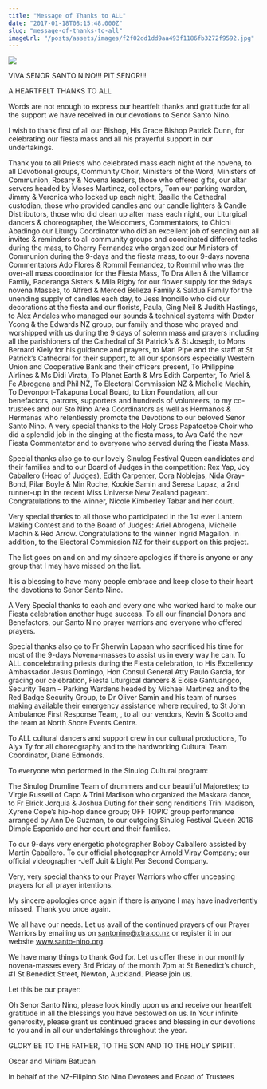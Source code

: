 ```yaml
---
title: "Message of Thanks to ALL"
date: "2017-01-18T08:15:48.000Z"
slug: "message-of-thanks-to-all"
imageUrl: "/posts/assets/images/f2f02dd1dd9aa493f1186fb3272f9592.jpg"
---
```


![](https://i0.wp.com/santonino-nz.org/wp-content/uploads/2017/01/f2f02dd1dd9aa493f1186fb3272f9592.jpg?resize=261%2C175)

VIVA SENOR SANTO NINO!!! PIT SENOR!!!

A HEARTFELT THANKS TO ALL

Words are not enough to express our heartfelt thanks and gratitude for all the support we have received in our devotions to Senor Santo Nino.

I wish to thank first of all our Bishop, His Grace Bishop Patrick Dunn, for celebrating our fiesta mass and all his prayerful support in our undertakings.

Thank you to all Priests who celebrated mass each night of the novena, to all Devotional groups, Community Choir, Ministers of the Word, Ministers of Communion, Rosary & Novena leaders, those who offered gifts, our altar servers headed by Moses Martinez, collectors, Tom our parking warden, Jimmy & Veronica who locked up each night, Basillo the Cathedral custodian, those who provided candles and our candle lighters & Candle Distributors, those who did clean up after mass each night, our Liturgical dancers & choreographer, the Welcomers, Commentators, to Chichi Abadingo our Liturgy Coordinator who did an excellent job of sending out all invites & reminders to all community groups and coordinated different tasks during the mass, to Cherry Fernandez who organized our Ministers of Communion during the 9-days and the fiesta mass, to our 9-days novena Commentators Ado Flores & Rommil Fernandez, to Rommil who was the over-all mass coordinator for the Fiesta Mass, To Dra Allen & the Villamor Family, Paderanga Sisters & Mila Rigby for our flower supply for the 9days novena Masses, to Alfred & Merced Belleza Family & Saldua Family for the unending supply of candles each day, to Jess Inoncillo who did our decorations at the fiesta and our florists, Paula, Ging Neil & Judith Hastings, to Alex Andales who managed our sounds & technical systems with Dexter Ycong & the Edwards NZ group, our family and those who prayed and worshipped with us during the 9 days of solemn mass and prayers including all the parishioners of the Cathedral of St Patrick’s & St Joseph, to Mons Bernard Kiely for his guidance and prayers, to Mari Pipe and the staff at St Patrick’s Cathedral for their support, to all our sponsors especially Western Union and Cooperative Bank and their officers present, To Philippine Airlines & Ms Didi Virata, To Planet Earth & Mrs Edith Carpenter, To Ariel & Fe Abrogena and Phil NZ, To Electoral Commission NZ & Michelle Machin, To Devonport-Takapuna Local Board, to Lion Foundation, all our benefactors, patrons, supporters and hundreds of volunteers, to my co-trustees and our Sto Nino Area Coordinators as well as Hermanos & Hermanas who relentlessly promote the Devotions to our beloved Senor Santo Nino. A very special thanks to the Holy Cross Papatoetoe Choir who did a splendid job in the singing at the fiesta mass, to Ava Café the new Fiesta Commentator and to everyone who served during the Fiesta Mass.

Special thanks also go to our lovely Sinulog Festival Queen candidates and their families and to our Board of Judges in the competition: Rex Yap, Joy Caballero (Head of Judges), Edith Carpenter, Cora Noblejas, Nida Gray-Bond, Pilar Boyle & Min Roche, Kookie Samin and Seresa Lapaz, a 2nd runner-up in the recent Miss Universe New Zealand pageant. Congratulations to the winner, Nicole Kimberley Tabar and her court.

Very special thanks to all those who participated in the 1st ever Lantern Making Contest and to the Board of Judges: Ariel Abrogena, Michelle Machin & Red Arrow. Congratulations to the winner Ingrid Magallon. In addition, to the Electoral Commission NZ for their support on this project.

The list goes on and on and my sincere apologies if there is anyone or any group that I may have missed on the list.

It is a blessing to have many people embrace and keep close to their heart the devotions to Senor Santo Nino.

A Very Special thanks to each and every one who worked hard to make our Fiesta celebration another huge success. To all our financial Donors and Benefactors, our Santo Nino prayer warriors and everyone who offered prayers.

Special thanks also go to Fr Sherwin Lapaan who sacrificed his time for most of the 9-days Novena-masses to assist us in every way he can. To ALL concelebrating priests during the Fiesta celebration, to His Excellency Ambassador Jesus Domingo, Hon Consul General Atty Paulo Garcia, for gracing our celebration, Fiesta Liturgical dancers & Eloise Gantuangco, Security Team – Parking Wardens headed by Michael Martinez and to the Red Badge Security Group, to Dr Oliver Samin and his team of nurses making available their emergency assistance where required, to St John Ambulance First Response Team, , to all our vendors, Kevin & Scotto and the team at North Shore Events Centre.

To ALL cultural dancers and support crew in our cultural productions, To Alyx Ty for all choreography and to the hardworking Cultural Team Coordinator, Diane Edmonds.

To everyone who performed in the Sinulog Cultural program:

The Sinulog Drumline Team of drummers and our beautiful Majorettes; to Virgie Russell of Capo & Trini Madison who organized the Maskara dance, to Fr Elrick Jorquia & Joshua Duting for their song renditions Trini Madison, Xyrene Cope’s hip-hop dance group; OFF TOPIC group performance arranged by Ann De Guzman, to our outgoing Sinulog Festival Queen 2016 Dimple Espenido and her court and their families.

To our 9-days very energetic photographer Boboy Caballero assisted by Martin Caballero. To our official photographer Arnold Viray Company; our official videographer -Jeff Juit & Light Per Second Company.

Very, very special thanks to our Prayer Warriors who offer unceasing prayers for all prayer intentions.

My sincere apologies once again if there is anyone I may have inadvertently missed. Thank you once again.

We all have our needs. Let us avail of the continued prayers of our Prayer Warriors by emailing us on santonino@xtra.co.nz or register it in our website www.santo-nino.org.

We have many things to thank God for. Let us offer these in our monthly novena-masses every 3rd Friday of the month 7pm at St Benedict’s church, #1 St Benedict Street, Newton, Auckland. Please join us.

Let this be our prayer:

Oh Senor Santo Nino, please look kindly upon us and receive our heartfelt gratitude in all the blessings you have bestowed on us. In Your infinite generosity, please grant us continued graces and blessing in our devotions to you and in all our undertakings throughout the year.

GLORY BE TO THE FATHER, TO THE SON AND TO THE HOLY SPIRIT.

Oscar and Miriam Batucan

In behalf of the NZ-Filipino Sto Nino Devotees and Board of Trustees